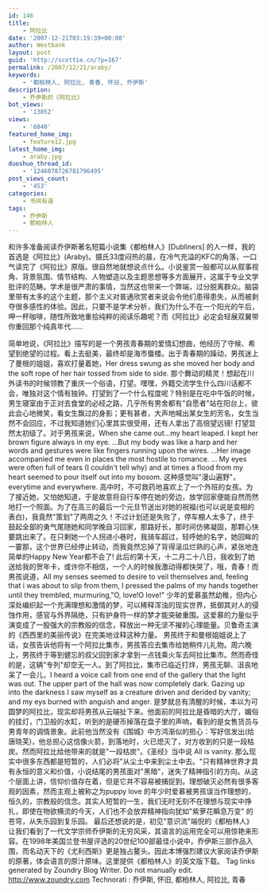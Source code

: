```yaml
---
id: 146
title:
    - 阿拉比
date: '2007-12-21T03:19:39+00:00'
author: Westbank
layout: post
guid: 'http://scottie.cn/?p=167'
permalink: /2007/12/21/araby/
keywords:
    - '都柏林人, 阿拉比, 青春, 怀旧, 乔伊斯'
description:
    - 乔伊斯的《阿拉比》
bot_views:
    - '13052'
views:
    - '6040'
featured_home_img:
    - feature12.jpg
latest_home_img:
    - araby.jpg
duoshuo_thread_id:
    - '1246078726781796495'
post_views_count:
    - '453'
categories:
    - 书间有道
tags:
    - 乔伊斯
    - 都柏林人
---
```


和许多准备阅读乔伊斯著名短篇小说集《都柏林人》[Dubliners] 的人一样，我的首选是《阿拉比》(Araby)。摄氏33度闷热的晨，在冷气充溢的KFC的角落，一口气读完了《阿拉比》原版。很自然地就想说点什么。小说鉴赏一般都可以从叙事视角、背景氛围、情节结构、人物塑造以及主题思想等多方面展开，这属于专业文学批评的范畴。学术是很严肃的事情，当然这也带来一个弊端，过分脱离群众。脑袋里带有太多的这个主题，那个主义对普通欣赏者来说会令他们患得患失，从而被剥夺很多感性的体验。因此，只要不是学术分析，我们为什么不在一个阳光的午后，呷一杯咖啡，随性所致地重拾纯粹的阅读乐趣呢？而《阿拉比》必定会轻展双翼带你重回那个纯真年代......
﻿

简单地说，《阿拉比》描写的是一个男孩青春期的爱情幻想曲，他经历了守候、希望到绝望的过程。看上去挺美，最终却是海市蜃楼。出于青春期的躁动，男孩迷上了曼根的姐姐，喜欢打量着她，Her dress swung as she moved her body and the soft rope of her hair tossed from side to side. 那个舞动的精灵！想起在川外读书的时候领教了重庆一个俗语，打望。嘿嘿，外籍交流学生什么四川话都不会，唯独对这个情有独钟。打望到了一个什么程度呢？特别是在吃中午饭的时候，男生寝室由于正对去食堂的必经之路，几乎所有男舍都有"自愿者"站在阳台上，彼此会心地微笑，看女生飘过的身影；更有甚者，大声地喊出某女生的芳名，女生当然不会回应，不过我知道她们心里其实很受用，还有人拿出了高倍望远镜! 打望显然太初级了。对于男孩来说，When she came out...my heart leaped. I kept her brown figure always in my eye. ...But my body was like a harp and her words and gestures were like fingers running upon the wires. ...Her image accompanied me even in places the most hostile to romance. ... My eyes were often full of tears (I couldn't tell why) and at times a flood from my heart seemed to pour itself out into my bosom. 这种感觉叫"漫山遍野"，everytime and everywhere. 高中时，不可救药地喜欢上了一个外班的女孩。为了接近她，又怕她知道，于是故意将自行车停在她的旁边，放学回家便能自然而然地打一个照面。为了在高三的最后一个元旦节送出对她的祝福(也可以说是变相的表白)，我竟然"策划"了两周之久！不过计划还是失败了，停车棚人太多了，终于鼓起全部的勇气尾随她和同学晚自习回家，那路好长，那时间仿佛凝固，那颗心快要跳出来了。在只剩她一个人拐进小巷时，我骑车超过，轻呼她的名字，她回眸的一霎那，这个世界已经停止转动，而我竟然忘掉了背得滚瓜烂熟的心声，紧张地连简单的Happy New Year都不会了! 此后的第十天，十二月二十八日，我收到了她送给我的贺年卡，或许你不相信，一个人的时候我激动得都快哭了，哦，青春！而男孩说道，All my senses seemed to desire to veil themselves and, feeling that i was about to slip from them, I pressed the palms of my hands together until they trembled, murmuring,"O, love!O love!" 少年的爱慕虽然幼稚，但内心深处编织起一个充满理想和激情的梦，可以稀释浑浊的现实世界，抵御其对人的侵蚀作用，感官与外界隔绝，只有护身符一样的梦才能突破重围。这爱慕的力量似乎演变成了一股强大的宗教般的信念，释放出一种无坚不摧的心理能量。贝鲁奇主演的《西西里的美丽传说》在完美地诠释这种力量。 男孩终于和曼根姐姐说上了话，女孩告诉他将有一个阿拉比集市，男孩答应去集市给她稍件儿礼物。周六晚上，男孩终于等到健忘的叔父回到家才拿到一点钱乘火车去阿拉比集市。然而奇怪的是，这辆"专列"却空无一人。到了阿拉比，集市已临近打烊，男孩无聊、沮丧地呆了一会儿，I heard a voice call from one end of the gallery that the light was out. The upper part of the hall was now completely dark. Gazing up into the darkness I saw myself as a creature driven and derided by vanity; and my eys burned with anguish and anger. 是梦就总有清醒的时候，本以为可圆梦的阿拉比，现实却将男孩从云端扯下来。他面前的阿拉比是昏暗的大厅，媚俗的挂灯，门卫般的水缸，听到的是硬币掉落在盘子里的声响，看到的是女售货员与男青年的调情景象。此前他当然没有《围城》中方鸿渐似的担心：写好信发出(给唐晓芙)，他总担心这信像火箭，到落地时，火已熄灭了，对方收到的只是一段枯炭。然而阿拉比给他带来的就是"一段枯炭"。《圣经》当中说 All is vanity. 那么现实中很多东西都是短暂的，人们必将"从尘土中来到尘土中去。"只有精神世界才具有永恒的意义和价值，小说结尾的男孩面对"黑暗"，迷失了精神指引的方向。从这个层面上讲，信仰价值存在着，但是它并不容易被捕捉到。理想破灭必然有很多客观的因素，然而主观上被称之为puppy love 的年少时爱慕被男孩误当作理想的，恒久的，宗教般的信念。其实人短暂的一生，我们无时无刻不在理想与现实中挣扎，即使在物欲横流的今天，人们也不会放弃精神指向犹如"紫萝花瞬息万变" 的苍穹，从失乐园到复乐园。 最后还想说的是，初见"意识流"端倪的《都柏林人》让我们看到了一代文学宗师乔伊斯的无穷风采，其语言的运用完全可以用惊艳来形容。在1998年美国兰登书屋评选的20世纪100部最佳小说中，乔伊斯三部作品入围，而名动天下的《尤利西斯》更是独占鳌头。因此本博强烈建议大家阅读乔伊斯的原著，体会语言的原汁原味。这里提供《都柏林人》的英文版下载。
 Tag links generated by Zoundry Blog Writer. Do not manually edit. http://www.zoundry.com 
Technorati : 乔伊斯, 怀旧, 都柏林人, 阿拉比, 青春